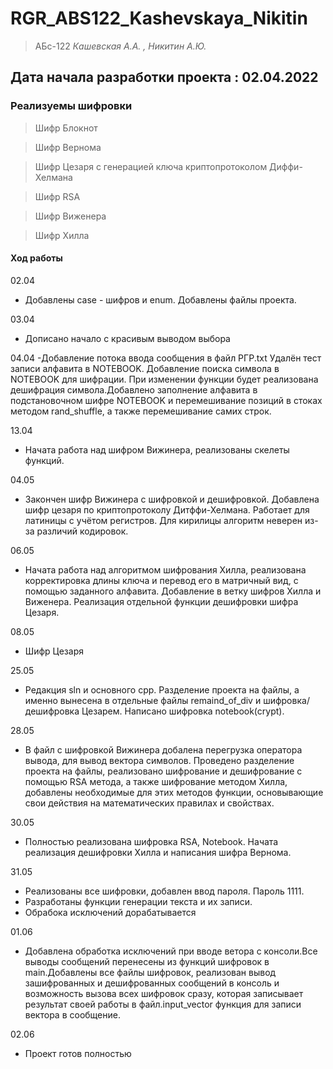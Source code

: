 # RGR_ABS122_Kashevskaya_Nikitin
> АБс-122 
> *Кашевская А.А. ,  Никитин А.Ю.*
## Дата начала разработки проекта : 02.04.2022


### Реализуемы шифровки
> Шифр Блокнот

> Шифр Вернома

> Шифр Цезаря с генерацией ключа криптопротоколом Диффи-Хелмана

> Шифр RSA

> Шифр Виженера

> Шифр Хилла

#### Ход работы
02.04 
- Добавлены case - шифров и  enum. Добавлены файлы проекта.

03.04 
- Дописано начало с красивым выводом выбора

04.04 
-Добавление потока ввода сообщения в файл РГР.txt Удалён тест записи алфавита в NOTEBOOK. Добавление поиска символа в NOTEBOOK для шифрации. При изменении функции будет реализована дешифрация символа.Добавлено заполнение алфавита в подстановочном шифре NOTEBOOK и перемешивание позиций в стоках методом rand_shuffle, а также перемешивание самих строк.

13.04 
- Начата работа над шифром Вижинера, реализованы скелеты функций.

04.05 
- Закончен шифр Вижинера с шифровкой и дешифровкой. Добавлена шифр цезаря по криптопротоколу Дитффи-Хелмана. Работает для латиницы с учётом регистров. Для кирилицы алгоритм неверен из-за различий кодировок.

06.05 
- Начата работа над алгоритмом шифрования Хилла, реализована корректировка длины ключа и перевод его в матричный вид, с помощью заданного алфавита. Добавление в ветку шифров Хилла и Виженера. Реализация отдельной функции дешифровки шифра Цезаря.

08.05 
- Шифр Цезаря

25.05 
- Редакция sln и основного cpp. Разделение проекта на файлы, а именно вынесена в отдельные файлы remaind_of_div и шифровка/дешифровка Цезарем. Написано шифровка notebook(crypt).

28.05 
- В файл с шифровкой Вижинера добалена перегрузка оператора вывода, для вывод вектора символов. Проведено разделение проекта на файлы, реализовано шифрование и дешифрование с помощью RSA метода, а также шифрование методом Хилла, добавлены необходимые для этих методов функции, основывающие свои действия на математических правилах и свойствах.
      
30.05  
- Полностью реализована шифровка RSA, Notebook. Начата реализация дешифровки Хилла и написания шифра Вернома.

31.05  
- Реализованы все шифровки, добавлен ввод пароля. Пароль 1111.
- Разработаны функции генерации текста и их записи.
- Обрабока исключений дорабатывается

01.06 
- Добавлена обработка исключений при вводе ветора с консоли.Все выводы сообщений перенесены из функций шифровок в main.Добавлены все файлы шифровок, реализован вывод зашифрованных и дешифрованных сообщений в консоль и возможность вызова всех шифровок сразу, которая записывает результат своей работы в файл.input_vector функция для записи вектора в сообщение.

02.06  
- Проект готов полностью 
